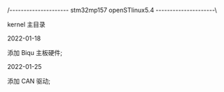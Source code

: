 /--------------------- stm32mp157 openSTlinux5.4 ---------------------\

kernel 主目录

2022-01-18 

添加 Biqu 主板硬件;

2022-01-25

添加 CAN 驱动;
